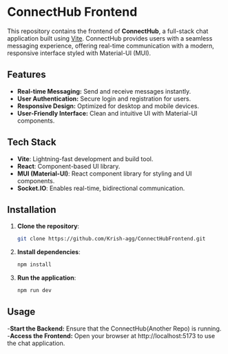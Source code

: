 # ConnectHub Frontend

This repository contains the frontend of **ConnectHub**, a full-stack chat application built using [Vite](https://vitejs.dev/). ConnectHub provides users with a seamless messaging experience, offering real-time communication with a modern, responsive interface styled with Material-UI (MUI).

## Features

- **Real-time Messaging:** Send and receive messages instantly.
- **User Authentication:** Secure login and registration for users.
- **Responsive Design:** Optimized for desktop and mobile devices.
- **User-Friendly Interface:** Clean and intuitive UI with Material-UI components.

## Tech Stack

- **Vite**: Lightning-fast development and build tool.
- **React**: Component-based UI library.
- **MUI (Material-UI)**: React component library for styling and UI components.
- **Socket.IO**: Enables real-time, bidirectional communication.

## Installation

1. **Clone the repository**:
   ```bash
   git clone https://github.com/Krish-agg/ConnectHubFrontend.git
2. **Install dependencies**:
   ```bash
   npm install
3. **Run the application**:
   ```bash
   npm run dev
   
## Usage

-**Start the Backend:** Ensure that the ConnectHub(Another Repo) is running.<br />
-**Access the Frontend:** Open your browser at http://localhost:5173 to use the chat application.
